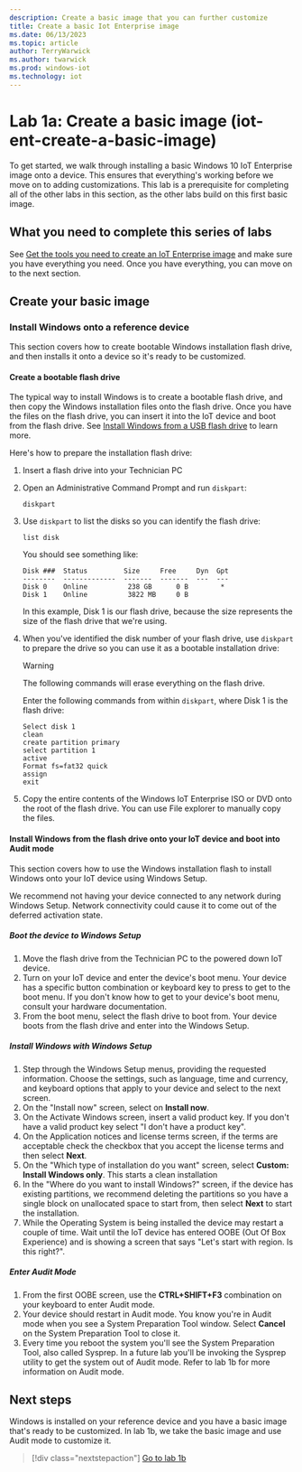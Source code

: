 ```yaml
---
description: Create a basic image that you can further customize
title: Create a basic Iot Enterprise image
ms.date: 06/13/2023
ms.topic: article
author: TerryWarwick
ms.author: twarwick
ms.prod: windows-iot
ms.technology: iot
---
```



# Lab 1a: Create a basic image (iot-ent-create-a-basic-image)

To get started, we walk through installing a basic Windows 10 IoT Enterprise image onto a device. This ensures that everything's working before we move on to adding customizations. This lab is a prerequisite  for completing all of the other labs in this section, as the other labs build on this first basic image.

## What you need to complete this series of labs

See [Get the tools you need to create an IoT Enterprise image](iot-ent-get-the-tools-you-need.md) and make sure you have everything you need. Once you have everything, you can move on to the next section.

## Create your basic image

### Install Windows onto a reference device

This section covers how to create bootable Windows installation flash drive, and then installs it onto a device so it's ready to be customized.

#### Create a bootable flash drive

The typical way to install Windows is to create a bootable flash drive, and then copy the Windows installation files onto the flash drive. Once you have the files on the flash drive, you can insert it into the IoT device and boot from the flash drive. See [Install Windows from a USB flash drive](/windows-hardware/manufacture/desktop/install-windows-from-a-usb-flash-drive) to learn more.

Here's how to prepare the installation flash drive:

1. Insert a flash drive into your Technician PC
2. Open an Administrative Command Prompt and run `diskpart`:

   ```console
   diskpart
   ```

3. Use `diskpart` to list the disks so you can identify the flash drive:

   ```console
   list disk
   ```

   You should see something like:

   ```console
   Disk ###  Status         Size     Free     Dyn  Gpt
   --------  -------------  -------  -------  ---  ---
   Disk 0    Online          238 GB      0 B        *
   Disk 1    Online          3822 MB     0 B      
   ```

   In this example, Disk 1 is our flash drive, because the size represents the size of the flash drive that we're using.

4. When you've identified the disk number of your flash drive, use `diskpart` to prepare the drive so you can use it as a bootable installation drive:

    > [!WARNING]
    >The following commands will erase everything on the flash drive.

    Enter the following commands from within `diskpart`, where Disk 1 is the flash drive:

    ```diskpart
    Select disk 1
    clean
    create partition primary
    select partition 1
    active
    Format fs=fat32 quick
    assign
    exit
    ```

5. Copy the entire contents of the Windows IoT Enterprise ISO or DVD onto the root of the flash drive. You can use File explorer to manually copy the files.  

#### Install Windows from the flash drive onto your IoT device and boot into Audit mode

This section covers how to use the Windows installation flash to install Windows onto your IoT device using Windows Setup.

We recommend not having your device connected to any network during Windows Setup. Network connectivity could cause it to come out of the deferred activation state.  

##### Boot the device to Windows Setup

1. Move the flash drive from the Technician PC to the powered down IoT device.
2. Turn on your IoT device and enter the device's boot menu. Your device has a specific button combination or keyboard key to press to get to the boot menu. If you don't know how to get to your device's boot menu, consult your hardware documentation.  
3. From the boot menu, select the flash drive to boot from. Your device boots from the flash drive and enter into the Windows Setup.

##### Install Windows with Windows Setup

1. Step through the Windows Setup menus, providing the requested information. Choose the settings, such as language, time and currency, and keyboard options that apply to your device and select to the next screen.
2. On the "Install now" screen, select on **Install now**.
3. On the Activate Windows screen, insert a valid product key. If you don't have a valid product key select "I don't have a product key".  
4. On the Application notices and license terms screen, if the terms are acceptable check the checkbox that you accept the license terms and then select **Next**.  
5. On the "Which type of installation do you want" screen, select **Custom: Install Windows only**. This starts a clean installation
6. In the "Where do you want to install Windows?" screen, if the device has existing partitions, we recommend deleting the partitions so you have a single block on unallocated space to start from, then select **Next** to start the installation.
7. While the Operating System is being installed the device may restart a couple of time. Wait until the IoT device has entered OOBE (Out Of Box Experience) and is showing a screen that says "Let's start with region. Is this right?".

##### Enter Audit Mode

1. From the first OOBE screen, use the **CTRL+SHIFT+F3** combination on your keyboard to enter Audit mode.
2. Your device should restart in Audit mode. You know you're in Audit mode when you see a System Preparation Tool window. Select **Cancel** on the System Preparation Tool to close it.
3. Every time you reboot the system you'll see the System Preparation Tool, also called Sysprep.  In a future lab you'll be invoking the Sysprep utility to get the system out of Audit mode. Refer to lab 1b for more information on Audit mode.

## Next steps

Windows is installed on your reference device and you have a basic image that's ready to be customized. In lab 1b, we take the basic image and use Audit mode to customize it.

>[!div class="nextstepaction"]
>[Go to lab 1b](iot-ent-customize-the-reference-device-in-audit-mode.md)
